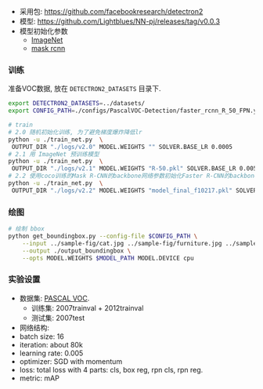 
- 采用包: <https://github.com/facebookresearch/detectron2>
- 模型: <https://github.com/Lightblues/NN-pj/releases/tag/v0.0.3>
- 模型初始化参数
    - [ImageNet](https://dl.fbaipublicfiles.com/detectron2/ImageNetPretrained/MSRA/R-50.pkl)
    - [mask rcnn](https://dl.fbaipublicfiles.com/detectron2/COCO-Detection/faster_rcnn_R_50_FPN_3x/137849458/model_final_280758.pkl)

### 训练

准备VOC数据, 放在 `DETECTRON2_DATASETS` 目录下.

```sh
export DETECTRON2_DATASETS=../datasets/
export CONFIG_PATH=./configs/PascalVOC-Detection/faster_rcnn_R_50_FPN.yaml

# train
# 2.0 随机初始化训练, 为了避免梯度爆炸降低lr
python -u ./train_net.py  \
 OUTPUT_DIR "./logs/v2.0" MODEL.WEIGHTS "" SOLVER.BASE_LR 0.0005 
# 2.1 用 ImageNet 预训练模型
python -u ./train_net.py  \
 OUTPUT_DIR "./logs/v2.1" MODEL.WEIGHTS "R-50.pkl" SOLVER.BASE_LR 0.005
# 2.2 使用coco训练的Mask R-CNN的backbone网络参数初始化Faster R-CNN的backbone网络
python -u ./train_net.py  \
 OUTPUT_DIR "./logs/v2.2" MODEL.WEIGHTS "model_final_f10217.pkl" SOLVER.BASE_LR 0.005

```

### 绘图

```sh
# 绘制 bbox
python get_boundingbox.py --config-file $CONFIG_PATH \
    --input ../sample-fig/cat.jpg ../sample-fig/furniture.jpg ../sample-fig/persons.jpg \
    --output ./output_boundingbox \
    --opts MODEL.WEIGHTS $MODEL_PATH MODEL.DEVICE cpu
```

### 实验设置

- 数据集: [PASCAL VOC](http://host.robots.ox.ac.uk/pascal/VOC/index.html).
    - 训练集: 2007trainval + 2012trainval
    - 测试集: 2007test
- 网络结构:
- batch size: 16
- iteration: about 80k
- learning rate: 0.005
- optimizer: SGD with momentum
- loss: total loss with 4 parts: cls, box reg, rpn cls, rpn reg.
- metric: mAP
